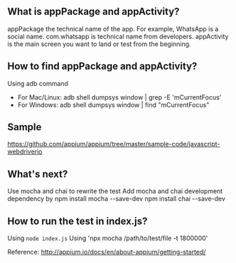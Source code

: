 ## What is appPackage and appActivity?
appPackage the technical name of the app. For example, WhatsApp is a social name. com.whatsapp is technical name from 
developers. 
appActivity is the main screen you want to land or test from the beginning. 

## How to find appPackage and appActivity?
Using adb command
* For Mac/Linux: adb shell dumpsys window | grep -E 'mCurrentFocus' 
* For Windows: adb shell dumpsys window | find "mCurrentFocus"

## Sample
https://github.com/appium/appium/tree/master/sample-code/javascript-webdriverio

## What's next?
Use mocha and chai to rewrite the test
Add mocha and chai development dependency by 
npm install mocha --save-dev
npm install chai --save-dev

## How to run the test in index.js?
Using `node index.js`
Using 'npx mocha /path/to/test/file -t 1800000'

Reference: http://appium.io/docs/en/about-appium/getting-started/